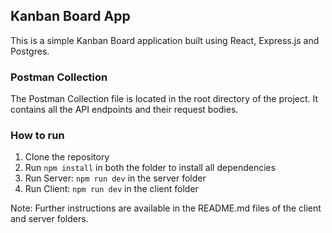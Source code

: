 ## Kanban Board App
This is a simple Kanban Board application built using React, Express.js and Postgres.

### Postman Collection
The Postman Collection file is located in the root directory of the project. It contains all the API endpoints and their request bodies.

### How to run
1. Clone the repository
2. Run `npm install` in both the folder to install all dependencies
3. Run Server: `npm run dev` in the server folder
4. Run Client: `npm run dev` in the client folder

Note: Further instructions are available in the README.md files of the client and server folders.